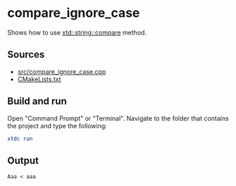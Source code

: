 # compare_ignore_case

Shows how to use [xtd::string::compare](https://gammasoft71.github.io/xtd/reference_guides/latest/classxtd_1_1string.html#addb0a2f5d602d354209cd0caadc877be) method.

## Sources

* [src/compare_ignore_case.cpp](src/compare_ignore_case.cpp)
* [CMakeLists.txt](CMakeLists.txt)

## Build and run

Open "Command Prompt" or "Terminal". Navigate to the folder that contains the project and type the following:

```cmake
xtdc run
```

## Output

```
Aaa < aaa
```
